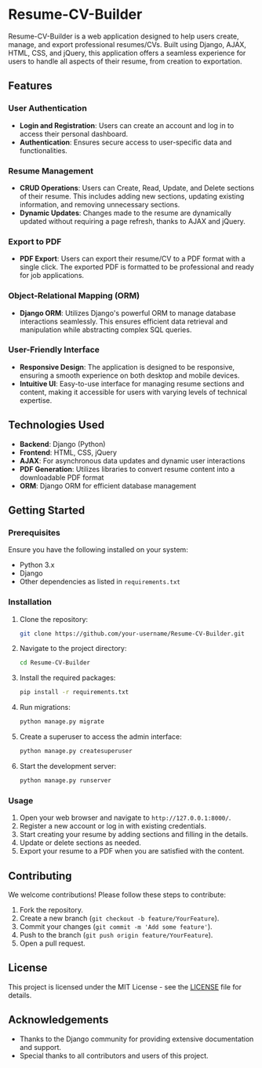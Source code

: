 # Resume-CV-Builder

Resume-CV-Builder is a web application designed to help users create, manage, and export professional resumes/CVs. Built using Django, AJAX, HTML, CSS, and jQuery, this application offers a seamless experience for users to handle all aspects of their resume, from creation to exportation. 

## Features

### User Authentication
- **Login and Registration**: Users can create an account and log in to access their personal dashboard.
- **Authentication**: Ensures secure access to user-specific data and functionalities.

### Resume Management
- **CRUD Operations**: Users can Create, Read, Update, and Delete sections of their resume. This includes adding new sections, updating existing information, and removing unnecessary sections.
- **Dynamic Updates**: Changes made to the resume are dynamically updated without requiring a page refresh, thanks to AJAX and jQuery.

### Export to PDF
- **PDF Export**: Users can export their resume/CV to a PDF format with a single click. The exported PDF is formatted to be professional and ready for job applications.

### Object-Relational Mapping (ORM)
- **Django ORM**: Utilizes Django's powerful ORM to manage database interactions seamlessly. This ensures efficient data retrieval and manipulation while abstracting complex SQL queries.

### User-Friendly Interface
- **Responsive Design**: The application is designed to be responsive, ensuring a smooth experience on both desktop and mobile devices.
- **Intuitive UI**: Easy-to-use interface for managing resume sections and content, making it accessible for users with varying levels of technical expertise.

## Technologies Used

- **Backend**: Django (Python)
- **Frontend**: HTML, CSS, jQuery
- **AJAX**: For asynchronous data updates and dynamic user interactions
- **PDF Generation**: Utilizes libraries to convert resume content into a downloadable PDF format
- **ORM**: Django ORM for efficient database management

## Getting Started

### Prerequisites

Ensure you have the following installed on your system:
- Python 3.x
- Django
- Other dependencies as listed in `requirements.txt`

### Installation

1. Clone the repository:
   ```sh
   git clone https://github.com/your-username/Resume-CV-Builder.git
   ```
2. Navigate to the project directory:
   ```sh
   cd Resume-CV-Builder
   ```
3. Install the required packages:
   ```sh
   pip install -r requirements.txt
   ```
4. Run migrations:
   ```sh
   python manage.py migrate
   ```
5. Create a superuser to access the admin interface:
   ```sh
   python manage.py createsuperuser
   ```
6. Start the development server:
   ```sh
   python manage.py runserver
   ```

### Usage

1. Open your web browser and navigate to `http://127.0.0.1:8000/`.
2. Register a new account or log in with existing credentials.
3. Start creating your resume by adding sections and filling in the details.
4. Update or delete sections as needed.
5. Export your resume to a PDF when you are satisfied with the content.

## Contributing

We welcome contributions! Please follow these steps to contribute:
1. Fork the repository.
2. Create a new branch (`git checkout -b feature/YourFeature`).
3. Commit your changes (`git commit -m 'Add some feature'`).
4. Push to the branch (`git push origin feature/YourFeature`).
5. Open a pull request.

## License

This project is licensed under the MIT License - see the [LICENSE](LICENSE) file for details.

## Acknowledgements

- Thanks to the Django community for providing extensive documentation and support.
- Special thanks to all contributors and users of this project.
